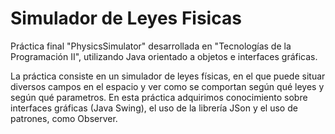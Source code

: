 # Simulador de Leyes Fisicas
Práctica final "PhysicsSimulator" desarrollada en "Tecnologías de la Programación II", utilizando Java orientado a objetos e interfaces gráficas.

La práctica consiste en un simulador de leyes físicas, en el que puede situar diversos campos en el espacio y ver como se comportan según qué leyes y según qué parametros. En esta práctica adquirimos conocimiento sobre interfaces gráficas (Java Swing), el uso de la librería JSon y el uso de patrones, como Observer. 

